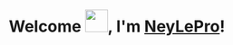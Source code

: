 <div align="center">
  
<div class="particles-js">
  </div>

<h1>Welcome <img src="images/Hi.gif" width="40px" />, I'm <a href="https://www.github.com/NeyLePro">NeyLePro</a>!</h1>
</div>



